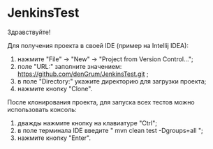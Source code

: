 # JenkinsTest

Здравствуйте!

Для получения проекта в своей IDE (пример на Intellij IDEA):

1) нажмите "File" -> "New" -> "Project from Version Control...";
2) поле "URL:" заполните значением: https://github.com/denGrum/JenkinsTest.git ;
3) в поле "Directory:" укажите директорию для загрузки проекта;
4) нажмите кнопку "Clone".

После клонирования проекта, для запуска всех тестов можно использовать консоль:

1) дважды нажмите кнопку на клавиатуре "Ctrl";
2) в поле терминала IDE введите " mvn clean test -Dgroups=all ";
3) нажмите кнопку "Enter".
